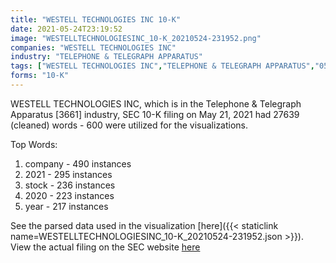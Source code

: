 ```yaml
---
title: "WESTELL TECHNOLOGIES INC 10-K"
date: 2021-05-24T23:19:52
image: "WESTELLTECHNOLOGIESINC_10-K_20210524-231952.png"
companies: "WESTELL TECHNOLOGIES INC"
industry: "TELEPHONE & TELEGRAPH APPARATUS"
tags: ["WESTELL TECHNOLOGIES INC","TELEPHONE & TELEGRAPH APPARATUS","05-21-2021","10-K"]
forms: "10-K"
---
```

WESTELL TECHNOLOGIES INC, which is in the Telephone & Telegraph Apparatus [3661] industry, SEC 10-K filing on May 21, 2021 had 27639 (cleaned) words - 600 were utilized for the visualizations.

Top Words:
1. company - 490 instances
2. 2021 - 295 instances
3. stock - 236 instances
4. 2020 - 223 instances
5. year - 217 instances


See the parsed data used in the visualization [here]({{< staticlink name=WESTELLTECHNOLOGIESINC_10-K_20210524-231952.json >}}).  
View the actual filing on the SEC website [here](https://www.sec.gov/Archives/edgar/data/1002135/0001002135-21-000011.txt)